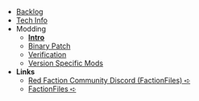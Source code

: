 - [Backlog](/backlog.md)
- [Tech Info](/tech.md)
- Modding
  - **[Intro](/modding/intro.md)**
  - [Binary Patch](/modding/binary_patch.md)
  - [Verification](/modding/verification.md)
  - [Version Specific Mods](/modding/version_specific.md)
- **Links**
  - [Red Faction Community Discord (FactionFiles) ➪](https://discord.gg/factionfiles)
  - [FactionFiles ➪](https://www.factionfiles.com/)